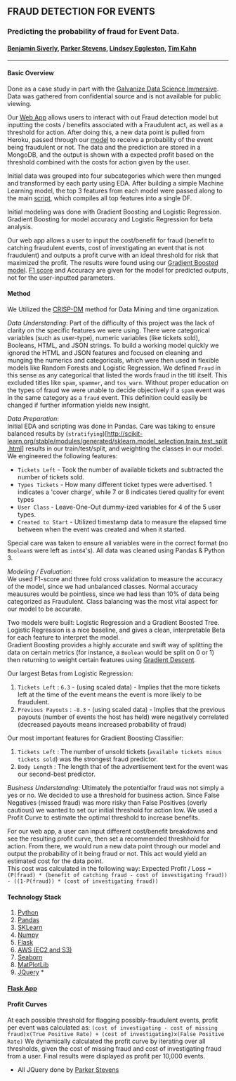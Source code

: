 ## FRAUD DETECTION FOR EVENTS
### Predicting the probability of fraud for Event Data.
#### [Benjamin Siverly](github.com/be-ns), [Parker Stevens](github.com/pstevens33), [Lindsey Eggleston](github.com/lindseyeggleston), [Tim Kahn](github.com/timkahn)
-------
#### __Basic Overview__  
Done as a case study in part with the [Galvanize Data Science Immersive](https://www.galvanize.com/denver-platte/data-science).
Data was gathered from confidential source and is not available for public viewing.  

Our [Web App](http://ec2-52-70-42-234.compute-1.amazonaws.com:8150/) allows users to interact with out Fraud detection model but inputting the costs / benefits associated with a Fraudulent act, as well as a threshold for action. After doing this, a new data point is pulled from Heroku, passed through our [model](github.com/be-ns/event_fraud/gradient_boosting.py) to receive a probability of the event being fraudulent or not. The data and the prediction are stored in a MongoDB, and the output is shown with a expected profit based on the threshold combined with the costs for action given by the user. 

Initial data was grouped into four subcategories which were then munged and transformed by each party using EDA. After building a simple Machine Learning model, the top 3 features from each model were passed along to the main [script](github.com/be-ns/event_fraud/collect_data.py), which compiles all top features into a single DF.

Initial modeling was done with Gradient Boosting and Logistic Regression. Gradient Boosting for model accuracy and Logistic Regression for beta analysis. 

Our web app allows a user to input the cost/benefit for fraud (benefit to catching fraudulent events, cost of investigating an event that is not fraudulent) and outputs a profit curve with an ideal threshold for risk that maximized the profit.
The results were found using our [Gradient Boosted model](github.com/be-ns/gradient_boosting.py). [F1 score](https://chrisalbon.com/machine-learning/precision_recall_and_F1_scores.html) and Accuracy are given for the model for predicted outputs, not for the user-inputted parameters. 

#### __Method__
We Utilized the [CRISP-DM](https://en.wikipedia.org/wiki/Cross_Industry_Standard_Process_for_Data_Mining) method for Data Mining and time organization.  

_Data Understanding_:
Part of the difficulty of this project was the lack of clarity on the specific features we were using. There were categorical variables (such as user-type), numeric variables (like tickets sold), Booleans, HTML, and JSON strings. To build a working model quickly we ignored the HTML and JSON features and focused on cleaning and munging the numerics and categoricals, which were then used in flexible models like Random Forests and Logistic Regression. 
We defined `Fraud` in this sense as any categorical that listed the words fraud in the titl itself. This excluded titles like `spam`, `spammer`, and `tos_warn`. Without proper education on the types of fraud we were unable to decide objectively if a `spam` event was in the same category as a `fraud` event. This definition could easily be changed if further information yields new insight. 

_Data Preparation_:  
Initial EDA and scripting was done in Pandas. Care was taking to ensure balanced results by (`stratifying`)[http://scikit-learn.org/stable/modules/generated/sklearn.model_selection.train_test_split.html] results in our train/test/split, and weighting the classes in our model.  
We engineered the following features:
* `Tickets Left` - Took the number of available tickets and subtracted the number of tickets sold.
* `Types Tickets` - How many different ticket types were advertised. 1 indicates a 'cover charge', while 7 or 8 indicates tiered quality for event types
* `User Class` - Leave-One-Out dummy-ized variables for 4 of the 5 user types.
* `Created to Start` - Utilized timestamp data to measure the elapsed time between when the event was created and when it started.

Special care was taken to ensure all variables were in the correct format (no `Boolean`s were left as `int64`'s). All data was cleaned using Pandas & Python 3.

_Modeling / Evaluation_:  
We used F1-score and three fold cross validation to measure the accuracy of the model, since we had unbalanced classes. Normal accuracy meausures would be pointless, since we had less than 10% of data being categorized as Fraudulent. Class balancing was the most vital aspect for our model to be accurate. 

Two models were built: Logistic Regression and a Gradient Boosted Tree.  
Logistic Regression is a nice baseline, and gives a clean, interpretable Beta for each feature to interpret the model.  
Gradient Boosting provides a highly accurate and swift way of splitting the data on certain metrics (for instance, a `Boolean` would be split on 0 or 1) then returning to weight certain features using [Gradient Descent](https://www.google.com/url?sa=t&rct=j&q=&esrc=s&source=web&cd=3&cad=rja&uact=8&ved=0ahUKEwi5y9WlqJvUAhWmslQKHTIUDMwQFggwMAI&url=https%3A%2F%2Fen.wikipedia.org%2Fwiki%2FGradient_descent&usg=AFQjCNEB7szBsRwTf-gol1jdLEMPb9r-UA&sig2=jCVOR1slNfzk6rMSgOqYaQ).


Our largest Betas from Logistic Regression:
1. `Tickets Left` : `6.3` - (using scaled data) - Implies that the more tickets left at the time of the event means the event is more likely to be fraudulent. 
2. `Previous Payouts` : `-8.3` - (using scaled data) - Implies that the previous payouts (number of events the host has held) were negatively correlated (decreased payouts means increased probability of fraud)

Our most important features for Gradient Boosting Classifier:
1. `Tickets Left` : The number of unsold tickets (`available tickets minus tickets sold`) was the strongest fraud predictor.
2. `Body Length` : The length that of the advertisement text for the event was our second-best predictor.

_Business Understanding_:
Ultimately the potentialfor fraud was not simply a yes or no. We decided to use a threshold for business action. Since False Negatives (missed fraud) was more risky than False Positives (overly cautious) we wanted to set our initial threshold for action low. We used a Profit Curve to estimate the optimal threshold to increase benefits.  

For our web app, a user can input different cost/benefit breakdowns and see the resulting profit curve, then set a recommended threshhold for action. From there, we would run a new data point through our model and output the probability of it being fraud or not. This act would yield an estimated cost for the data point.  
This cost was calculated in the following way:
Expected Profit / Loss = `(P(fraud) * (benefit of catching fraud - cost of investigating fraud)) - ((1-P(fraud)) * (cost of investigating fraud))`


#### __Technology Stack__
1. [Python](https://www.python.org/)
2. [Pandas](http://pandas.pydata.org/pandas-docs/stable/)
3. [SKLearn](http://scikit-learn.org/stable/)
4. [Numpy](https://docs.scipy.org/doc/numpy/reference/)
5. [Flask](http://flask.pocoo.org/docs/0.12/)
6. [AWS (EC2 and S3)](https://aws.amazon.com/)
7. [Seaborn](https://seaborn.pydata.org)
8. [MatPlotLib](matplotlib.org)
9. [JQuery](https://jquery.com/) * 

#### [__Flask App__](github.com/be-ns/event_fraud/gradient_boosting.py)


#### __Profit Curves__
At each possible threshold for flagging possibly-fraudulent events, profit per event was calculated as:
`(cost of investigating - cost of missing fraud)x(True Positive Rate) + (cost of investigating)x(False Positive Rate)`
We dynamically calculated the profit curve by iterating over all thresholds, given the cost of missing fraud and cost of investigating fraud from a user.  Final results were displayed as profit per 10,000 events.






* All JQuery done by [Parker Stevens](github.com/pstevens33)
